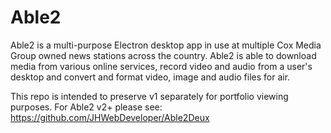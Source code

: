 # Able2

Able2 is a multi-purpose Electron desktop app in use at multiple Cox Media Group owned news stations across the country. Able2 is able to download media from various online services, record video and audio from a user's desktop and convert and format video, image and audio files for air.

This repo is intended to preserve v1 separately for portfolio viewing purposes. For Able2 v2+ please see: https://github.com/JHWebDeveloper/Able2Deux
